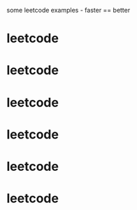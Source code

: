 some leetcode examples - faster == better

# leetcode
# leetcode
# leetcode
# leetcode
# leetcode
# leetcode
